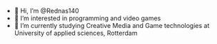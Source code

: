 - 👋 Hi, I’m @Rednas140
- 👀 I’m interested in programming and video games
- 🌱 I’m currently studying Creative Media and Game technologies at University of applied sciences, Rotterdam

<!---
Rednas140/Rednas140 is a ✨ special ✨ repository because its `README.md` (this file) appears on your GitHub profile.
You can click the Preview link to take a look at your changes.
--->
